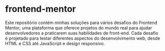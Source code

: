 # frontend-mentor
 Este repositório contém minhas soluções para vários desafios do Frontend Mentor, uma plataforma que oferece projetos do mundo real para ajudar desenvolvedores a praticarem suas habilidades de front-end. Cada desafio é projetado para testar diferentes aspectos do desenvolvimento web, desde HTML e CSS até JavaScript e design responsivo.
